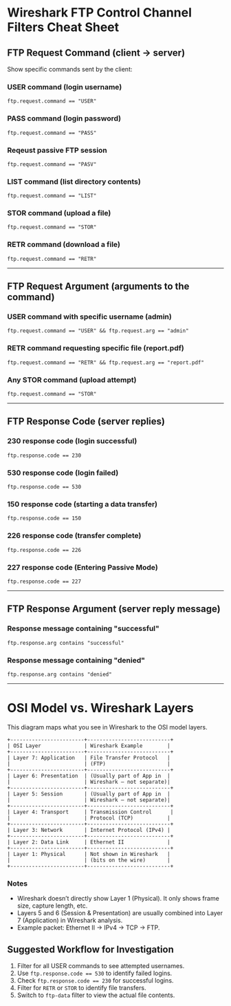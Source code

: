 # Wireshark FTP Control Channel Filters Cheat Sheet

## FTP Request Command (client → server)
Show specific commands sent by the client:

### USER command (login username)
```wireshark
ftp.request.command == "USER"
```

### PASS command (login password)
```wireshark
ftp.request.command == "PASS"
```
### Reqeust passive FTP session
```wireshark
ftp.request.command == "PASV"
```

### LIST command (list directory contents)
```wireshark
ftp.request.command == "LIST"
```

### STOR command (upload a file)
```wireshark
ftp.request.command == "STOR"
```

### RETR command (download a file)
```wireshark
ftp.request.command == "RETR"
```

---

## FTP Request Argument (arguments to the command)

### USER command with specific username (admin)
```wireshark
ftp.request.command == "USER" && ftp.request.arg == "admin"
```

### RETR command requesting specific file (report.pdf)
```wireshark
ftp.request.command == "RETR" && ftp.request.arg == "report.pdf"
```

### Any STOR command (upload attempt)
```wireshark
ftp.request.command == "STOR"
```

---

## FTP Response Code (server replies)

### 230 response code (login successful)
```wireshark
ftp.response.code == 230
```

### 530 response code (login failed)
```wireshark
ftp.response.code == 530
```

### 150 response code (starting a data transfer)
```wireshark
ftp.response.code == 150
```

### 226 response code (transfer complete)
```wireshark
ftp.response.code == 226
```
### 227 response code (Entering Passive Mode)
```wireshark
ftp.response.code == 227
```

---

## FTP Response Argument (server reply message)

### Response message containing "successful"
```wireshark
ftp.response.arg contains "successful"
```

### Response message containing "denied"
```wireshark
ftp.response.arg contains "denied"
```

---

# OSI Model vs. Wireshark Layers

This diagram maps what you see in Wireshark to the OSI model layers.

```
+------------------------+---------------------------+
| OSI Layer              | Wireshark Example        |
+------------------------+---------------------------+
| Layer 7: Application   | File Transfer Protocol   |
|                        | (FTP)                    |
+------------------------+---------------------------+
| Layer 6: Presentation  | (Usually part of App in  |
|                        | Wireshark – not separate)|
+------------------------+---------------------------+
| Layer 5: Session       | (Usually part of App in  |
|                        | Wireshark – not separate)|
+------------------------+---------------------------+
| Layer 4: Transport     | Transmission Control      |
|                        | Protocol (TCP)           |
+------------------------+---------------------------+
| Layer 3: Network       | Internet Protocol (IPv4) |
+------------------------+---------------------------+
| Layer 2: Data Link     | Ethernet II              |
+------------------------+---------------------------+
| Layer 1: Physical      | Not shown in Wireshark   |
|                        | (bits on the wire)       |
+------------------------+---------------------------+
```

### Notes
- Wireshark doesn’t directly show Layer 1 (Physical). It only shows frame size, capture length, etc.  
- Layers 5 and 6 (Session & Presentation) are usually combined into Layer 7 (Application) in Wireshark analysis.  
- Example packet: Ethernet II → IPv4 → TCP → FTP.  

## Suggested Workflow for Investigation
1. Filter for all USER commands to see attempted usernames.  
2. Use `ftp.response.code == 530` to identify failed logins.  
3. Check `ftp.response.code == 230` for successful logins.  
4. Filter for `RETR` or `STOR` to identify file transfers.  
5. Switch to `ftp-data` filter to view the actual file contents.  
